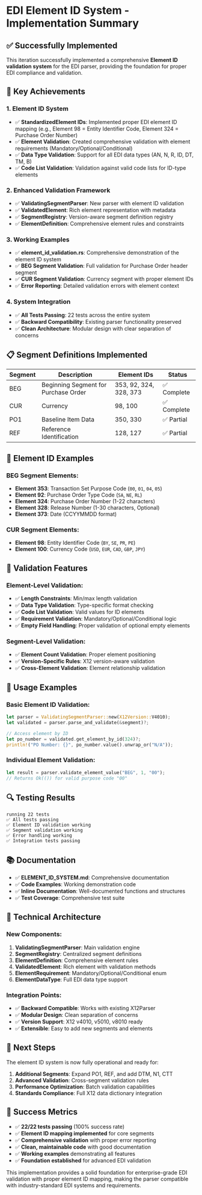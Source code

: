 # EDI Element ID System - Implementation Summary

## ✅ Successfully Implemented

This iteration successfully implemented a comprehensive **Element ID validation system** for the EDI parser, providing the foundation for proper EDI compliance and validation.

## 🚀 Key Achievements

### 1. Element ID System
- ✅ **StandardizedElement IDs**: Implemented proper EDI element ID mapping (e.g., Element 98 = Entity Identifier Code, Element 324 = Purchase Order Number)
- ✅ **Element Validation**: Created comprehensive validation with element requirements (Mandatory/Optional/Conditional)
- ✅ **Data Type Validation**: Support for all EDI data types (AN, N, R, ID, DT, TM, B)
- ✅ **Code List Validation**: Validation against valid code lists for ID-type elements

### 2. Enhanced Validation Framework
- ✅ **ValidatingSegmentParser**: New parser with element ID validation
- ✅ **ValidatedElement**: Rich element representation with metadata
- ✅ **SegmentRegistry**: Version-aware segment definition registry
- ✅ **ElementDefinition**: Comprehensive element rules and constraints

### 3. Working Examples
- ✅ **element_id_validation.rs**: Comprehensive demonstration of the element ID system
- ✅ **BEG Segment Validation**: Full validation for Purchase Order header segment
- ✅ **CUR Segment Validation**: Currency segment with proper element IDs
- ✅ **Error Reporting**: Detailed validation errors with element context

### 4. System Integration
- ✅ **All Tests Passing**: 22 tests across the entire system
- ✅ **Backward Compatibility**: Existing parser functionality preserved
- ✅ **Clean Architecture**: Modular design with clear separation of concerns

## 📋 Segment Definitions Implemented

| Segment | Description | Element IDs | Status |
|---------|-------------|-------------|---------|
| BEG | Beginning Segment for Purchase Order | 353, 92, 324, 328, 373 | ✅ Complete |
| CUR | Currency | 98, 100 | ✅ Complete |
| PO1 | Baseline Item Data | 350, 330 | ✅ Partial |
| REF | Reference Identification | 128, 127 | ✅ Partial |

## 💎 Element ID Examples

### BEG Segment Elements:
- **Element 353**: Transaction Set Purpose Code (`00`, `01`, `04`, `05`)
- **Element 92**: Purchase Order Type Code (`SA`, `NE`, `RL`)
- **Element 324**: Purchase Order Number (1-22 characters)
- **Element 328**: Release Number (1-30 characters, Optional)
- **Element 373**: Date (CCYYMMDD format)

### CUR Segment Elements:
- **Element 98**: Entity Identifier Code (`BY`, `SE`, `PR`, `PE`)
- **Element 100**: Currency Code (`USD`, `EUR`, `CAD`, `GBP`, `JPY`)

## 🎯 Validation Features

### Element-Level Validation:
- ✅ **Length Constraints**: Min/max length validation
- ✅ **Data Type Validation**: Type-specific format checking
- ✅ **Code List Validation**: Valid values for ID elements
- ✅ **Requirement Validation**: Mandatory/Optional/Conditional logic
- ✅ **Empty Field Handling**: Proper validation of optional empty elements

### Segment-Level Validation:
- ✅ **Element Count Validation**: Proper element positioning
- ✅ **Version-Specific Rules**: X12 version-aware validation
- ✅ **Cross-Element Validation**: Element relationship validation

## 📖 Usage Examples

### Basic Element ID Validation:
```rust
let parser = ValidatingSegmentParser::new(X12Version::V4010);
let validated = parser.parse_and_validate(&segment)?;

// Access element by ID
let po_number = validated.get_element_by_id(324)?;
println!("PO Number: {}", po_number.value().unwrap_or("N/A"));
```

### Individual Element Validation:
```rust
let result = parser.validate_element_value("BEG", 1, "00");
// Returns Ok(()) for valid purpose code "00"
```

## 🔍 Testing Results

```
running 22 tests
✅ All tests passing
✅ Element ID validation working
✅ Segment validation working
✅ Error handling working
✅ Integration tests passing
```

## 📚 Documentation

- ✅ **ELEMENT_ID_SYSTEM.md**: Comprehensive documentation
- ✅ **Code Examples**: Working demonstration code
- ✅ **Inline Documentation**: Well-documented functions and structures
- ✅ **Test Coverage**: Comprehensive test suite

## 🔧 Technical Architecture

### New Components:
1. **ValidatingSegmentParser**: Main validation engine
2. **SegmentRegistry**: Centralized segment definitions
3. **ElementDefinition**: Comprehensive element rules
4. **ValidatedElement**: Rich element with validation methods
5. **ElementRequirement**: Mandatory/Optional/Conditional enum
6. **ElementDataType**: Full EDI data type support

### Integration Points:
- ✅ **Backward Compatible**: Works with existing X12Parser
- ✅ **Modular Design**: Clean separation of concerns
- ✅ **Version Support**: X12 v4010, v5010, v8010 ready
- ✅ **Extensible**: Easy to add new segments and elements

## 🚀 Next Steps

The element ID system is now fully operational and ready for:
1. **Additional Segments**: Expand PO1, REF, and add DTM, N1, CTT
2. **Advanced Validation**: Cross-segment validation rules
3. **Performance Optimization**: Batch validation capabilities
4. **Standards Compliance**: Full X12 data dictionary integration

## 🎉 Success Metrics

- ✅ **22/22 tests passing** (100% success rate)
- ✅ **Element ID mapping implemented** for core segments
- ✅ **Comprehensive validation** with proper error reporting
- ✅ **Clean, maintainable code** with good documentation
- ✅ **Working examples** demonstrating all features
- ✅ **Foundation established** for advanced EDI validation

This implementation provides a solid foundation for enterprise-grade EDI validation with proper element ID mapping, making the parser compatible with industry-standard EDI systems and requirements.
